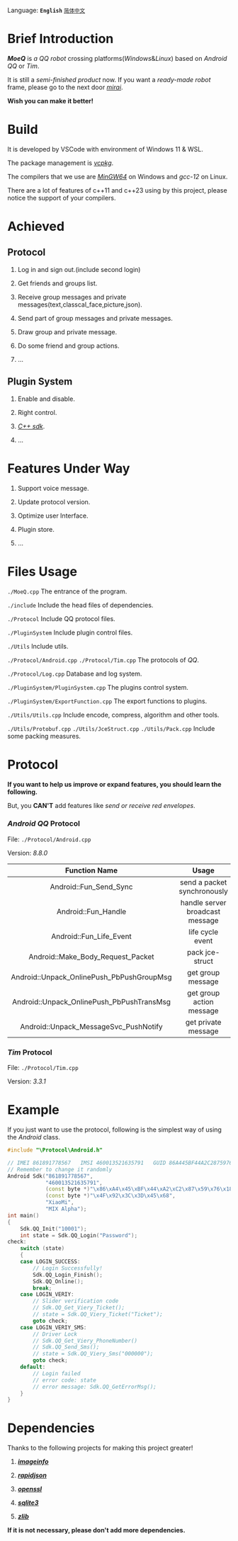 Language: **`English`** [`简体中文`](https://github.com/YuFanXing/MoeQ/blob/master/README_ZH.md)

# Brief Introduction

***MoeQ*** is *a QQ robot* crossing platforms(*Windows*&*Linux*) based on *Android QQ* or *Tim*.

It is still a *semi-finished product* now. If you want a *ready-made robot* frame, please go to the next door [*mirai*](https://github.com/mamoe/mirai).

**Wish you can make it better!**

# Build

It is developed by VSCode with environment of Windows 11 & WSL.

The package management is [*vcpkg*](https://github.com/Microsoft/vcpkg).

The compilers that we use are [*MinGW64*](http://winlibs.com/) on Windows and *gcc-12* on Linux.

There are a lot of features of c++11 and c++23 using by this project, please notice the support of your compilers.

# Achieved

## Protocol

1. Log in and sign out.(include second login)

2. Get friends and groups list.

3. Receive group messages and private messages(text,classcal_face,picture,json).

4. Send part of group messages and private messages.

5. Draw group and private message.

6. Do some friend and group actions.

7. ...

## Plugin System

1. Enable and disable.

2. Right control.

3. [*C++ sdk*](https://github.com/MoeQ-Team/mqcppsdk).

4. ...

# Features Under Way

1. Support voice message.

2. Update protocol version.

3. Optimize user Interface.

4. Plugin store.

5. ...

# Files Usage

`./MoeQ.cpp` The entrance of the program.

`./include` Include the head files of dependencies.

`./Protocol` Include QQ protocol files.

`./PluginSystem` Include plugin control files.

`./Utils` Include utils.

`./Protocol/Android.cpp` `./Protocol/Tim.cpp` The protocols of *QQ*.

`./Protocol/Log.cpp` Database and log system.

`./PluginSystem/PluginSystem.cpp` The plugins control system.

`./PluginSystem/ExportFunction.cpp` The export functions to plugins.

`./Utils/Utils.cpp` Include encode, compress, algorithm and other tools.

`./Utils/Protobuf.cpp` `./Utils/JceStruct.cpp` `./Utils/Pack.cpp` Include some packing measures.

# Protocol

**If you want to help us improve or expand features, you should learn the following.**

But, you **CAN'T** add features like *send or receive red envelopes*.

### *Android QQ* Protocol

File: `./Protocol/Android.cpp` 

Version: *8.8.0*

|               Function Name               |              Usage              |
| :---------------------------------------: | :-----------------------------: |
|          Android::Fun_Send_Sync           |   send a packet synchronously   |
|            Android::Fun_Handle            | handle server broadcast message |
|          Android::Fun_Life_Event          |        life cycle event         |
|     Android::Make_Body_Request_Packet     |         pack jce-struct         |
| Android::Unpack_OnlinePush_PbPushGroupMsg |        get group message        |
| Android::Unpack_OnlinePush_PbPushTransMsg |    get group action message     |
|   Android::Unpack_MessageSvc_PushNotify   |       get private message       |

### *Tim* Protocol

File: `./Protocol/Tim.cpp`

Version: *3.3.1*

# Example

If you just want to use the protocol,  following is the simplest way of using the *Android* class.

```c++
#include "\Protocol\Android.h"

// IMEI 861891778567   IMSI 460013521635791   GUID 86A445BF44A2C287597618F6F36EB68C   MAC 4F923C3D4568   4F:92:3C:3D:45:68
// Remember to change it randomly
Android Sdk("861891778567",
            "460013521635791",
            (const byte *)"\x86\xA4\x45\xBF\x44\xA2\xC2\x87\x59\x76\x18\xF6\xF3\x6E\xB6\x8C",
            (const byte *)"\x4F\x92\x3C\x3D\x45\x68",
            "XiaoMi",
            "MIX Alpha");
int main()
{
    Sdk.QQ_Init("10001");
    int state = Sdk.QQ_Login("Password");
check:
    switch (state)
    {
    case LOGIN_SUCCESS:
        // Login Successfully!
        Sdk.QQ_Login_Finish();
        Sdk.QQ_Online();
        break;
    case LOGIN_VERIY:
        // Slider verification code
        // Sdk.QQ_Get_Viery_Ticket();
        // state = Sdk.QQ_Viery_Ticket("Ticket");
        goto check;
    case LOGIN_VERIY_SMS:
        // Driver Lock
        // Sdk.QQ_Get_Viery_PhoneNumber()
        // Sdk.QQ_Send_Sms();
        // state = Sdk.QQ_Viery_Sms("000000");
        goto check;
    default:
        // Login failed
        // error code: state
        // error message: Sdk.QQ_GetErrorMsg();
    }
}
```

# Dependencies

Thanks to the following projects for making this project greater!

1. ***[imageinfo](https://github.com/xiaozhuai/imageinfo)***

2. ***[rapidjson](https://github.com/Tencent/rapidjson)***

3. ***[openssl](https://github.com/openssl/openssl)***

4. ***[sqlite3](https://github.com/sqlite/sqlite)***

5. ***[zlib](https://github.com/madler/zlib)***

**If it is not necessary,  please don't add more dependencies.**

